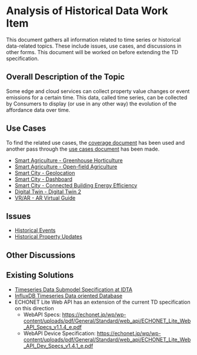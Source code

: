 # Analysis of Historical Data Work Item

This document gathers all information related to time series or historical data-related topics.
These include issues, use cases, and discussions in other forms.
This document will be worked on before extending the TD specification.

## Overall Description of the Topic

Some edge and cloud services can collect property value changes or event emissions for a certain time.
This data, called time series, can be collected by Consumers to display (or use in any other way) the evolution of the affordance data over time.

## Use Cases

To find the related use cases, the [coverage document](https://github.com/w3c/wot-usecases/blob/main/USE-CASES/coverage.csv) has been used and another pass through the [use cases document](https://w3c.github.io/wot-usecases) has been made.

- [Smart Agriculture - Greenhouse Horticulture](https://w3c.github.io/wot-usecases/#smart-agriculture)
- [Smart Agriculture - Open-field Agriculture](https://w3c.github.io/wot-usecases/#smart-agriculture-openfield)
- [Smart City - Geolocation](https://w3c.github.io/wot-usecases/#smartcity-geolocation)
- [Smart City - Dashboard](https://w3c.github.io/wot-usecases/#smartcity-dashboard)
- [Smart City - Connected Building Energy Efficiency](https://w3c.github.io/wot-usecases/#connected-building-energy-efficiency)
- [Digital Twin - Digital Twin 2](https://w3c.github.io/wot-usecases/#digital-twin-2)
- [VR/AR - AR Virtual Guide](https://w3c.github.io/wot-usecases/#ar-guide)

## Issues

- [Historical Events](https://github.com/w3c/wot-thing-description/issues/892)
- [Historical Property Updates](https://github.com/w3c/wot-thing-description/issues/302#issuecomment-441235444)

## Other Discussions

## Existing Solutions

- [Timeseries Data Submodel Specification at IDTA](https://industrialdigitaltwin.org/wp-content/uploads/2023/03/IDTA-02008-1-1_Submodel_TimeSeriesData.pdf)
- [InfluxDB Timeseries Data oriented Database](https://www.influxdata.com/)
- ECHONET Lite Web API has an extension of the current TD specification on this direction
  - WebAPI Specs: https://echonet.jp/wp/wp-content/uploads/pdf/General/Standard/web_api/ECHONET_Lite_Web_API_Specs_v1.1.4_e.pdf
  - WebAPI Device Specification: https://echonet.jp/wp/wp-content/uploads/pdf/General/Standard/web_api/ECHONET_Lite_Web_API_Dev_Specs_v1.4.1_e.pdf
